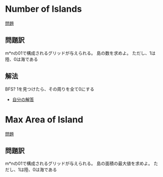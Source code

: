 # Number of Islands
[問題](https://leetcode.com/problems/number-of-islands/)
## 問題訳
m*nの01で構成されるグリッドが与えられる。
島の数を求めよ。
ただし、1は陸、0は海である
## 解法
BFS?
1を見つけたら、その周りを全て0にする

- [自分の解答](./NumberOfIslands.cpp)
# 
# Max Area of Island
[問題](https://leetcode.com/problems/max-area-of-island/)
## 問題訳
m*nの01で構成されるグリッドが与えられる。
島の面積の最大値を求めよ。
ただし、1は陸、0は海である